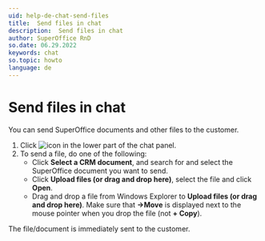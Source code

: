 ```yaml
---
uid: help-de-chat-send-files
title:  Send files in chat
description:  Send files in chat
author: SuperOffice RnD
so.date: 06.29.2022
keywords: chat
so.topic: howto
language: de
---
```


# Send files in chat

You can send SuperOffice documents and other files to the customer.

1. Click ![icon][img1] in the lower part of the chat panel.
2. To send a file, do one of the following:
    * Click **Select a CRM document**, and search for and select the SuperOffice document you want to send.
    * Click **Upload files (or drag and drop here)**, select the file and click **Open**.
    * Drag and drop a file from Windows Explorer to **Upload files (or drag and drop here)**. Make sure that **→Move** is displayed next to the mouse pointer when you drop the file (not **+ Copy**).

The file/document is immediately sent to the customer.

<!-- Referenced links -->

<!-- Referenced images -->
[img1]: ../../../../common/icons/attachments-black.png

